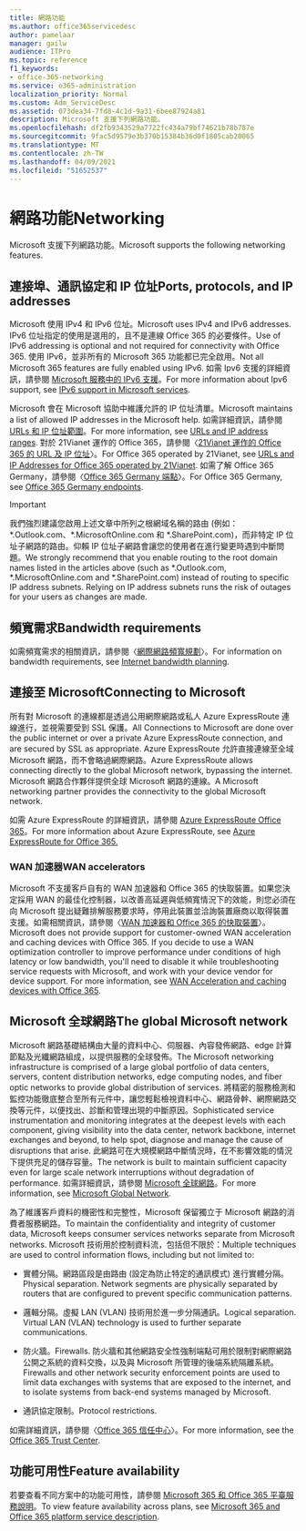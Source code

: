 ```yaml
---
title: 網路功能
ms.author: office365servicedesc
author: pamelaar
manager: gailw
audience: ITPro
ms.topic: reference
f1_keywords:
- office-365-networking
ms.service: o365-administration
localization_priority: Normal
ms.custom: Adm_ServiceDesc
ms.assetid: 073dea34-7fd8-4c1d-9a31-6bee87924a81
description: Microsoft 支援下列網路功能。
ms.openlocfilehash: df2fb9343529a7722fc434a79bf74621b78b787e
ms.sourcegitcommit: 9fac5d9579e3b370b15384b36d0f1805cab20065
ms.translationtype: MT
ms.contentlocale: zh-TW
ms.lasthandoff: 04/09/2021
ms.locfileid: "51652537"
---
```

# <a name="networking"></a><span data-ttu-id="804aa-103">網路功能</span><span class="sxs-lookup"><span data-stu-id="804aa-103">Networking</span></span>

<span data-ttu-id="804aa-104">Microsoft 支援下列網路功能。</span><span class="sxs-lookup"><span data-stu-id="804aa-104">Microsoft supports the following networking features.</span></span>
  
## <a name="ports-protocols-and-ip-addresses"></a><span data-ttu-id="804aa-105">連接埠、通訊協定和 IP 位址</span><span class="sxs-lookup"><span data-stu-id="804aa-105">Ports, protocols, and IP addresses</span></span>

<span data-ttu-id="804aa-106">Microsoft 使用 IPv4 和 IPv6 位址。</span><span class="sxs-lookup"><span data-stu-id="804aa-106">Microsoft uses IPv4 and IPv6 addresses.</span></span> <span data-ttu-id="804aa-107">IPv6 位址指定的使用是選用的，且不是連線 Office 365 的必要條件。</span><span class="sxs-lookup"><span data-stu-id="804aa-107">Use of IPv6 addressing is optional and not required for connectivity with Office 365.</span></span> <span data-ttu-id="804aa-108">使用 IPv6，並非所有的 Microsoft 365 功能都已完全啟用。</span><span class="sxs-lookup"><span data-stu-id="804aa-108">Not all Microsoft 365 features are fully enabled using IPv6.</span></span> <span data-ttu-id="804aa-109">如需 Ipv6 支援的詳細資訊，請參閱 [Microsoft 服務中的 IPv6 支援](/office365/enterprise/ipv6-support)。</span><span class="sxs-lookup"><span data-stu-id="804aa-109">For more information about Ipv6 support, see [IPv6 support in Microsoft services](/office365/enterprise/ipv6-support).</span></span>
  
<span data-ttu-id="804aa-110">Microsoft 會在 Microsoft 協助中維護允許的 IP 位址清單。</span><span class="sxs-lookup"><span data-stu-id="804aa-110">Microsoft maintains a list of allowed IP addresses in the Microsoft help.</span></span> <span data-ttu-id="804aa-111">如需詳細資訊，請參閱 [URLs 和 IP 位址範圍](/office365/enterprise/urls-and-ip-address-ranges)。</span><span class="sxs-lookup"><span data-stu-id="804aa-111">For more information, see [URLs and IP address ranges](/office365/enterprise/urls-and-ip-address-ranges).</span></span> <span data-ttu-id="804aa-112">對於 21Vianet 運作的 Office 365，請參閱〈[21Vianet 運作的 Office 365 的 URL 及 IP 位址](/office365/enterprise/managing-office-365-endpoints)〉。</span><span class="sxs-lookup"><span data-stu-id="804aa-112">For Office 365 operated by 21Vianet, see [URLs and IP Addresses for Office 365 operated by 21Vianet](/office365/enterprise/managing-office-365-endpoints).</span></span> <span data-ttu-id="804aa-113">如需了解 Office 365 Germany，請參閱〈[Office 365 Germany 端點](https://support.office.com/article/Office-365-Germany-endpoints-8a113a50-0071-4155-bb8e-eba5a8dbd4c8)〉。</span><span class="sxs-lookup"><span data-stu-id="804aa-113">For Office 365 Germany, see [Office 365 Germany endpoints](https://support.office.com/article/Office-365-Germany-endpoints-8a113a50-0071-4155-bb8e-eba5a8dbd4c8).</span></span>
  
> [!IMPORTANT]
> <span data-ttu-id="804aa-p103">我們強烈建議您啟用上述文章中所列之根網域名稱的路由 (例如：\*.Outlook.com、\*.MicrosoftOnline.com 和 \*.SharePoint.com)，而非特定 IP 位址子網路的路由。仰賴 IP 位址子網路會讓您的使用者在進行變更時遇到中斷問題。</span><span class="sxs-lookup"><span data-stu-id="804aa-p103">We strongly recommend that you enable routing to the root domain names listed in the articles above (such as \*.Outlook.com, \*.MicrosoftOnline.com and \*.SharePoint.com) instead of routing to specific IP address subnets. Relying on IP address subnets runs the risk of outages for your users as changes are made.</span></span> 
  
## <a name="bandwidth-requirements"></a><span data-ttu-id="804aa-116">頻寬需求</span><span class="sxs-lookup"><span data-stu-id="804aa-116">Bandwidth requirements</span></span>

<span data-ttu-id="804aa-117">如需頻寬需求的相關資訊，請參閱〈[網際網路頻寬規劃](/office365/enterprise/network-planning-and-performance)〉。</span><span class="sxs-lookup"><span data-stu-id="804aa-117">For information on bandwidth requirements, see [Internet bandwidth planning](/office365/enterprise/network-planning-and-performance).</span></span>
  
## <a name="connecting-to-microsoft"></a><span data-ttu-id="804aa-118">連接至 Microsoft</span><span class="sxs-lookup"><span data-stu-id="804aa-118">Connecting to Microsoft</span></span>

<span data-ttu-id="804aa-119">所有對 Microsoft 的連線都是透過公用網際網路或私人 Azure ExpressRoute 連線進行，並視需要受到 SSL 保護。</span><span class="sxs-lookup"><span data-stu-id="804aa-119">All Connections to Microsoft are done over the public internet or over a private Azure ExpressRoute connection, and are secured by SSL as appropriate.</span></span> <span data-ttu-id="804aa-120">Azure ExpressRoute 允許直接連線至全域 Microsoft 網路，而不會略過網際網路。</span><span class="sxs-lookup"><span data-stu-id="804aa-120">Azure ExpressRoute allows connecting directly to the global Microsoft network, bypassing the internet.</span></span> <span data-ttu-id="804aa-121">Microsoft 網路合作夥伴提供全球 Microsoft 網路的連線。</span><span class="sxs-lookup"><span data-stu-id="804aa-121">A Microsoft networking partner provides the connectivity to the global Microsoft network.</span></span>
  
<span data-ttu-id="804aa-122">如需 Azure ExpressRoute 的詳細資訊，請參閱 [Azure ExpressRoute Office 365](/microsoft-365/enterprise/azure-expressroute)。</span><span class="sxs-lookup"><span data-stu-id="804aa-122">For more information about Azure ExpressRoute, see [Azure ExpressRoute for Office 365.](/microsoft-365/enterprise/azure-expressroute)</span></span>
  
### <a name="wan-accelerators"></a><span data-ttu-id="804aa-123">WAN 加速器</span><span class="sxs-lookup"><span data-stu-id="804aa-123">WAN accelerators</span></span>

<span data-ttu-id="804aa-p105">Microsoft 不支援客戶自有的 WAN 加速器和 Office 365 的快取裝置。如果您決定採用 WAN 的最佳化控制器，以改善高延遲與低頻寬情況下的效能，則您必須在向 Microsoft 提出疑難排解服務要求時，停用此裝置並洽詢裝置廠商以取得裝置支援。如需相關資訊，請參閱〈[WAN 加速器和 Office 365 的快取裝置](https://support.microsoft.com/help/2690045/using-third-party-network-devices-or-solutions-with-office-365)〉。</span><span class="sxs-lookup"><span data-stu-id="804aa-p105">Microsoft does not provide support for customer-owned WAN acceleration and caching devices with Office 365. If you decide to use a WAN optimization controller to improve performance under conditions of high latency or low bandwidth, you'll need to disable it while troubleshooting service requests with Microsoft, and work with your device vendor for device support. For more information, see [WAN Acceleration and caching devices with Office 365](https://support.microsoft.com/help/2690045/using-third-party-network-devices-or-solutions-with-office-365).</span></span>
  
## <a name="the-global-microsoft-network"></a><span data-ttu-id="804aa-127">Microsoft 全球網路</span><span class="sxs-lookup"><span data-stu-id="804aa-127">The global Microsoft network</span></span>

<span data-ttu-id="804aa-128">Microsoft 網路基礎結構由大量的資料中心、伺服器、內容發佈網路、edge 計算節點及光纖網路組成，以提供服務的全球發佈。</span><span class="sxs-lookup"><span data-stu-id="804aa-128">The Microsoft networking infrastructure is comprised of a large global portfolio of data centers, servers, content distribution networks, edge computing nodes, and fiber optic networks to provide global distribution of services.</span></span> <span data-ttu-id="804aa-129">將精密的服務檢測和監控功能徹底整合至所有元件中，讓您輕鬆檢視資料中心、網路骨幹、網際網路交換等元件，以便找出、診斷和管理出現的中斷原因。</span><span class="sxs-lookup"><span data-stu-id="804aa-129">Sophisticated service instrumentation and monitoring integrates at the deepest levels with each component, giving visibility into the data center, network backbone, internet exchanges and beyond, to help spot, diagnose and manage the cause of disruptions that arise.</span></span> <span data-ttu-id="804aa-130">此網路可在大規模網路中斷情況時，在不影響效能的情況下提供充足的儲存容量。</span><span class="sxs-lookup"><span data-stu-id="804aa-130">The network is built to maintain sufficient capacity even for large scale network interruptions without degradation of performance.</span></span> <span data-ttu-id="804aa-131">如需詳細資訊，請參閱 [Microsoft 全球網路](/azure/networking/microsoft-global-network)。</span><span class="sxs-lookup"><span data-stu-id="804aa-131">For more information, see [Microsoft Global Network](/azure/networking/microsoft-global-network).</span></span> 
  
<span data-ttu-id="804aa-132">為了維護客戶資料的機密性和完整性，Microsoft 保留獨立于 Microsoft 網路的消費者服務網路。</span><span class="sxs-lookup"><span data-stu-id="804aa-132">To maintain the confidentiality and integrity of customer data, Microsoft keeps consumer services networks separate from Microsoft networks.</span></span> <span data-ttu-id="804aa-133">Microsoft 技術用於控制資料流，包括但不限於：</span><span class="sxs-lookup"><span data-stu-id="804aa-133">Multiple techniques are used to control information flows, including but not limited to:</span></span>
  
- <span data-ttu-id="804aa-p108">實體分隔。網路區段是由路由 (設定為防止特定的通訊模式) 進行實體分隔。</span><span class="sxs-lookup"><span data-stu-id="804aa-p108">Physical separation. Network segments are physically separated by routers that are configured to prevent specific communication patterns.</span></span>
    
- <span data-ttu-id="804aa-p109">邏輯分隔。虛擬 LAN (VLAN) 技術用於進一步分隔通訊。</span><span class="sxs-lookup"><span data-stu-id="804aa-p109">Logical separation. Virtual LAN (VLAN) technology is used to further separate communications.</span></span>
    
- <span data-ttu-id="804aa-138">防火牆。</span><span class="sxs-lookup"><span data-stu-id="804aa-138">Firewalls.</span></span> <span data-ttu-id="804aa-139">防火牆和其他網路安全性強制端點可用於限制對網際網路公開之系統的資料交換，以及與 Microsoft 所管理的後端系統隔離系統。</span><span class="sxs-lookup"><span data-stu-id="804aa-139">Firewalls and other network security enforcement points are used to limit data exchanges with systems that are exposed to the internet, and to isolate systems from back-end systems managed by Microsoft.</span></span> 
    
- <span data-ttu-id="804aa-140">通訊協定限制。</span><span class="sxs-lookup"><span data-stu-id="804aa-140">Protocol restrictions.</span></span>
    
<span data-ttu-id="804aa-141">如需詳細資訊，請參閱〈[Office 365 信任中心](https://www.microsoft.com/trust-center)〉。</span><span class="sxs-lookup"><span data-stu-id="804aa-141">For more information, see the [Office 365 Trust Center](https://www.microsoft.com/trust-center).</span></span> 
  
## <a name="feature-availability"></a><span data-ttu-id="804aa-142">功能可用性</span><span class="sxs-lookup"><span data-stu-id="804aa-142">Feature availability</span></span>

<span data-ttu-id="804aa-143">若要查看不同方案中的功能可用性，請參閱 [Microsoft 365 和 Office 365 平臺服務說明](office-365-platform-service-description.md)。</span><span class="sxs-lookup"><span data-stu-id="804aa-143">To view feature availability across plans, see [Microsoft 365 and Office 365 platform service description](office-365-platform-service-description.md).</span></span>
